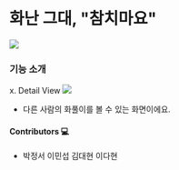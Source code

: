 # 화난 그대, "참치마요"

![](https://www.notion.so/image/https%3A%2F%2Fs3-us-west-2.amazonaws.com%2Fsecure.notion-static.com%2Fa2d55706-e0c7-48ea-8cbe-481de87d7ee2%2FUntitled.png?table=block&id=455a0d63-fe96-4aaf-a7e1-69fc764006c6&spaceId=83c75a39-3aba-4ba4-a792-7aefe4b07895&width=990&userId=8b4e329c-ba19-4299-923c-3ca881467ba2&cache=v2)

### 기능 소개
x. Detail View
![](https://velog.velcdn.com/images/m1nsuppp/post/51b0cbeb-b5f9-4d81-8403-bb4f3c443fca/image.png)
- 다른 사람의 화풀이를 볼 수 있는 화면이에요.


#### Contributors 💻
- 박정서 이민섭 김대현 이다현
